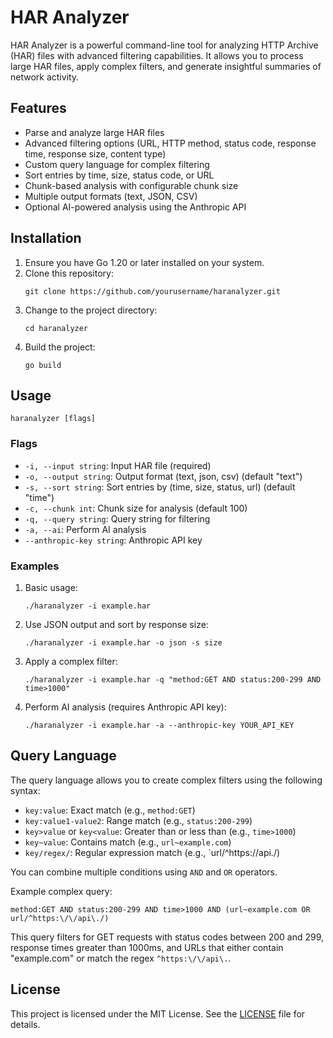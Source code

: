 # HAR Analyzer

HAR Analyzer is a powerful command-line tool for analyzing HTTP Archive (HAR) files with advanced filtering capabilities. It allows you to process large HAR files, apply complex filters, and generate insightful summaries of network activity.

## Features

- Parse and analyze large HAR files
- Advanced filtering options (URL, HTTP method, status code, response time, response size, content type)
- Custom query language for complex filtering
- Sort entries by time, size, status code, or URL
- Chunk-based analysis with configurable chunk size
- Multiple output formats (text, JSON, CSV)
- Optional AI-powered analysis using the Anthropic API

## Installation

1. Ensure you have Go 1.20 or later installed on your system.
2. Clone this repository:
   ```
   git clone https://github.com/yourusername/haranalyzer.git
   ```
3. Change to the project directory:
   ```
   cd haranalyzer
   ```
4. Build the project:
   ```
   go build
   ```

## Usage

```
haranalyzer [flags]
```

### Flags

- `-i, --input string`: Input HAR file (required)
- `-o, --output string`: Output format (text, json, csv) (default "text")
- `-s, --sort string`: Sort entries by (time, size, status, url) (default "time")
- `-c, --chunk int`: Chunk size for analysis (default 100)
- `-q, --query string`: Query string for filtering
- `-a, --ai`: Perform AI analysis
- `--anthropic-key string`: Anthropic API key

### Examples

1. Basic usage:
   ```
   ./haranalyzer -i example.har
   ```

2. Use JSON output and sort by response size:
   ```
   ./haranalyzer -i example.har -o json -s size
   ```

3. Apply a complex filter:
   ```
   ./haranalyzer -i example.har -q "method:GET AND status:200-299 AND time>1000"
   ```

4. Perform AI analysis (requires Anthropic API key):
   ```
   ./haranalyzer -i example.har -a --anthropic-key YOUR_API_KEY
   ```

## Query Language

The query language allows you to create complex filters using the following syntax:

- `key:value`: Exact match (e.g., `method:GET`)
- `key:value1-value2`: Range match (e.g., `status:200-299`)
- `key>value` or `key<value`: Greater than or less than (e.g., `time>1000`)
- `key~value`: Contains match (e.g., `url~example.com`)
- `key/regex/`: Regular expression match (e.g., `url/^https:\/\/api\./)

You can combine multiple conditions using `AND` and `OR` operators.

Example complex query:
```
method:GET AND status:200-299 AND time>1000 AND (url~example.com OR url/^https:\/\/api\./)
```

This query filters for GET requests with status codes between 200 and 299, response times greater than 1000ms, and URLs that either contain "example.com" or match the regex `^https:\/\/api\.`.

## License

This project is licensed under the MIT License. See the [LICENSE](LICENSE) file for details.

